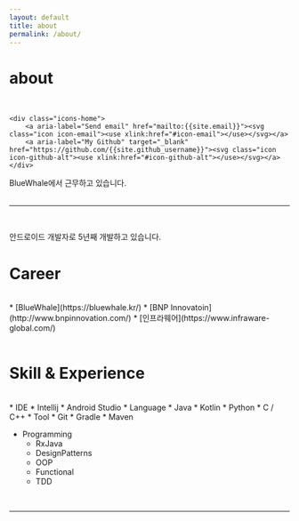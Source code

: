 ```yaml
---
layout: default
title: about
permalink: /about/
---
```


# about
<br/>
<div class="contacticon center">

    <div class="icons-home">
        <a aria-label="Send email" href="mailto:{{site.email}}"><svg class="icon icon-email"><use xlink:href="#icon-email"></use></svg></a>
        <a aria-label="My Github" target="_blank" href="https://github.com/{{site.github_username}}"><svg class="icon icon-github-alt"><use xlink:href="#icon-github-alt"></use></svg></a>
    </div>
</div>

<div class="col three caption">
BlueWhale에서 근무하고 있습니다.
</div>

<br/>
<hr/>

<br/>

안드로이드 개발자로 5년째 개발하고 있습니다. 
<br/>

<h1>Career</h1>
<br/>
* [BlueWhale](https://bluewhale.kr/)
* [BNP Innovatoin](http://www.bnpinnovation.com/)
* [인프라웨어](https://www.infraware-global.com/)
<br/>
<br/>

<h1>Skill & Experience</h1>
<br/>
* IDE 
  * Intellij
  * Android Studio
* Language
  * Java
  * Kotlin
  * Python
  * C / C++
* Tool
  * Git
  * Gradle
  * Maven
  
* Programming
  * RxJava
  * DesignPatterns
  * OOP
  * Functional
  * TDD


<!--
<div class="tags">
{% assign tags_list = site.tags %}
  {% if tags_list.first[0] == null %}
    {% for tag in tags_list %}
        <a data-scroll href="#{{ tag | slugify }}">{{ tag }}</a>
    {% endfor %}
  {% else %}
    {% for tag in tags_list %}
        <a data-scroll href="#{{ tag[0] | slugify }}">{{ tag[0] }}</a>
    {% endfor %}
  {% endif %}
{% assign tags_list = nil %}
</div>
-->

<br/>

<hr/>
<br/>



